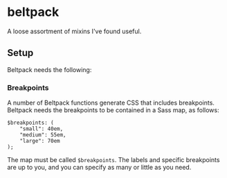 # beltpack
A loose assortment of mixins I've found useful.



## Setup
Beltpack needs the following:

### Breakpoints

A number of Beltpack functions generate CSS that includes breakpoints. Beltpack needs the breakpoints to be contained in a Sass map, 
as follows:

```
$breakpoints: (
	"small": 40em,
	"medium": 55em,
	"large": 70em
);
```

The map must be called `$breakpoints`. The labels and specific breakpoints are up to you, and you can specify as many or little as you need.
